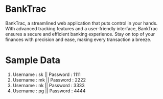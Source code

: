 # BankTrac
BankTrac, a streamlined web application that puts control in your hands. With advanced tracking features and a user-friendly interface, BankTrac ensures a secure and efficient banking experience. Stay on top of your finances with precision and ease, making every transaction a breeze.

# Sample Data
1. Username : sk || Password : 1111
2. Username : mk || Password : 2222
3. Username : nk || Password : 3333
4. Username : pg || Password : 4444
